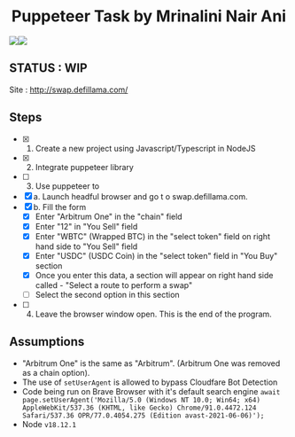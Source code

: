 # **<div align="center">Puppeteer Task by Mrinalini Nair Ani</div>**  
<img src="https://img.shields.io/badge/Node.js-339933?style=for-the-badge&logo=nodedotjs&logoColor=white"><img src="https://img.shields.io/badge/JavaScript-323330?style=for-the-badge&logo=javascript&logoColor=F7DF1E">

## STATUS : WIP
Site : http://swap.defillama.com/

## Steps 
- [x] 1. Create a new project using Javascript/Typescript in NodeJS
- [x] 2. Integrate puppeteer library
- [ ] 3. Use puppeteer to
- [x] a. Launch headful browser and go t o swap.defillama.com.
- [x] b. Fill the form
  - [x] Enter "Arbitrum One" in the "chain" field
  - [x] Enter "12" in "You Sell" field
  - [x] Enter "WBTC" (Wrapped BTC) in the "select token" field on right hand side to "You Sell" field
  - [x] Enter "USDC" (USDC Coin) in the "select token" field in "You Buy" section
  - [x] Once you enter this data, a section will appear on right hand side called - "Select a route to perform a swap"
  - [ ] Select the second option in this section
- [ ] 4. Leave the browser window open. This is the end of the program.

## Assumptions
- "Arbitrum One" is the same as "Arbitrum". (Arbitrum One was removed as a chain option).
- The use of `setUserAgent` is allowed to bypass Cloudfare Bot Detection
- Code being run on Brave Browser with it's default search engine
     `await page.setUserAgent('Mozilla/5.0 (Windows NT 10.0; Win64; x64) AppleWebKit/537.36 (KHTML, like Gecko) Chrome/91.0.4472.124 Safari/537.36 OPR/77.0.4054.275 (Edition avast-2021-06-06)');` 
- Node `v18.12.1`

